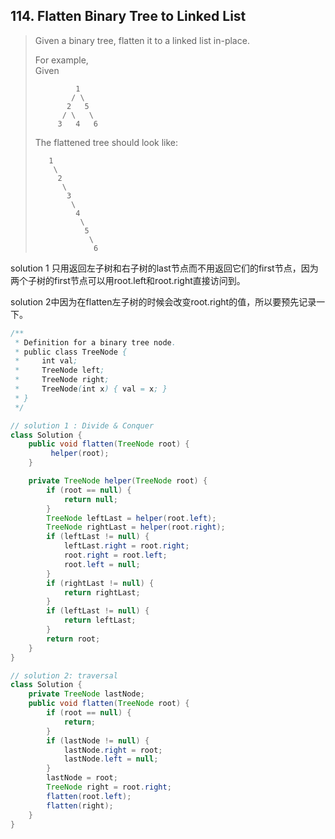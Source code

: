 ## 114. Flatten Binary Tree to Linked List

> Given a binary tree, flatten it to a linked list in-place.
>
> For example,  
> Given
>
> ```
>          1
>         / \
>        2   5
>       / \   \
>      3   4   6
> ```
>
> The flattened tree should look like:
>
> ```
>    1
>     \
>      2
>       \
>        3
>         \
>          4
>           \
>            5
>             \
>              6
> ```

solution 1 只用返回左子树和右子树的last节点而不用返回它们的first节点，因为两个子树的first节点可以用root.left和root.right直接访问到。

solution 2中因为在flatten左子树的时候会改变root.right的值，所以要预先记录一下。

```java
/**
 * Definition for a binary tree node.
 * public class TreeNode {
 *     int val;
 *     TreeNode left;
 *     TreeNode right;
 *     TreeNode(int x) { val = x; }
 * }
 */

// solution 1 : Divide & Conquer
class Solution {
    public void flatten(TreeNode root) {
         helper(root);
    }

    private TreeNode helper(TreeNode root) {
        if (root == null) {
            return null;
        }
        TreeNode leftLast = helper(root.left);
        TreeNode rightLast = helper(root.right);
        if (leftLast != null) {
            leftLast.right = root.right;
            root.right = root.left;
            root.left = null;
        }
        if (rightLast != null) {
            return rightLast;
        }
        if (leftLast != null) {
            return leftLast;
        }
        return root;
    }
}

// solution 2: traversal
class Solution {
    private TreeNode lastNode;
    public void flatten(TreeNode root) {
        if (root == null) {
            return;
        }
        if (lastNode != null) {
            lastNode.right = root;
            lastNode.left = null;
        }
        lastNode = root;
        TreeNode right = root.right;
        flatten(root.left);
        flatten(right);
    }
}
```



